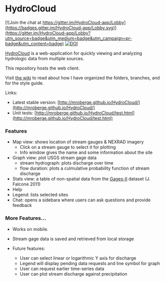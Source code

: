 HydroCloud
==========

[![Join the chat at https://gitter.im/HydroCloud-app/Lobby](https://badges.gitter.im/HydroCloud-app/Lobby.svg)](https://gitter.im/HydroCloud-app/Lobby?utm_source=badge&utm_medium=badge&utm_campaign=pr-badge&utm_content=badge) [![DOI](https://zenodo.org/badge/16010929.svg)](https://zenodo.org/badge/latestdoi/16010929)

[HydroCloud](http://hydrocloud.org) is a web-application for quickly viewing and analyzing hydrologic data from multiple sources.

This repository hosts the web client.

Visit [the wiki](https://github.com/mroberge/HydroCloud/wiki) to read about how I have organized the folders, branches, and for the style guide.

Links:
* Latest stable version: [http://mroberge.github.io/HydroCloud/](http://mroberge.github.io/HydroCloud/)
* Unit tests: [http://mroberge.github.io/HydroCloud/test.html](http://mroberge.github.io/HydroCloud/test.html)

### Features
* Map view: shows location of stream gauges & NEXRAD imagery
  * Click on a stream gauge to select it for plotting
  * Info window gives the name and some information about the site
* Graph view: plot USGS stream gage data
  * stream hydrograph: plots discharge over time
  * flow duration: plots a culmulative probability function of stream discharge
* Stats view: a table of non-spatial data from the [Gages-II](https://water.usgs.gov/GIS/metadata/usgswrd/XML/gagesII_Sept2011.xml) dataset (J. Falcone 2011)
* Help
* Legend: lists selected sites
* Chat: opens a sidebara where users can ask questions and provide feedback

### More Features...
* Works on mobile.
* Stream gage data is saved and retrieved from local storage  

* Future features:
  * User can select linear or logarithmic Y axis for discharge
  * Legend will display pending data requests and line symbol for graph
  * User can request earlier time-series data
  * User can plot stream discharge against precipitation
